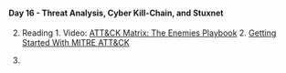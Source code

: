 #### Day 16 - Threat Analysis, Cyber Kill-Chain, and Stuxnet



  2. Reading
    1. Video: [ATT&amp;CK Matrix: The Enemies Playbook](https://www.youtube.com/watch?v=h7j7zl6xrdc)
    2. [Getting Started With MITRE ATT&amp;CK](https://www.mitre.org/sites/default/files/publications/mitre-getting-started-with-attack-october-2019.pdf)

  1.

